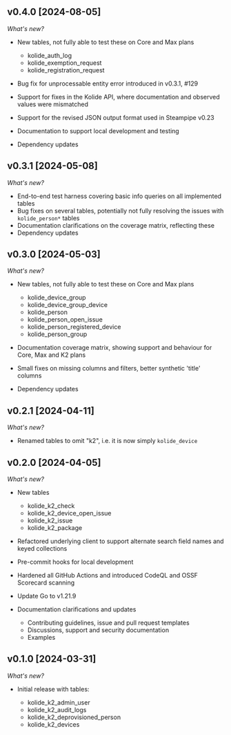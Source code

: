 ## v0.4.0 [2024-08-05]

_What's new?_

- New tables, not fully able to test these on Core and Max plans

  - kolide_auth_log
  - kolide_exemption_request
  - kolide_registration_request

- Bug fix for unprocessable entity error introduced in v0.3.1, #129
- Support for fixes in the Kolide API, where documentation and observed values were mismatched
- Support for the revised JSON output format used in Steampipe v0.23
- Documentation to support local development and testing
- Dependency updates


## v0.3.1 [2024-05-08]

_What's new?_

- End-to-end test harness covering basic info queries on all implemented tables
- Bug fixes on several tables, potentially not fully resolving the issues with `kolide_person*` tables
- Documentation clarifications on the coverage matrix, reflecting these
- Dependency updates

## v0.3.0 [2024-05-03]

_What's new?_

- New tables, not fully able to test these on Core and Max plans

  - kolide_device_group
  - kolide_device_group_device
  - kolide_person
  - kolide_person_open_issue
  - kolide_person_registered_device
  - kolide_person_group

- Documentation coverage matrix, showing support and behaviour for Core, Max and K2 plans
- Small fixes on missing columns and filters, better synthetic 'title' columns
- Dependency updates

## v0.2.1 [2024-04-11]

_What's new?_

- Renamed tables to omit "k2", i.e. it is now simply `kolide_device`

## v0.2.0 [2024-04-05]

_What's new?_

- New tables

  - kolide_k2_check
  - kolide_k2_device_open_issue
  - kolide_k2_issue
  - kolide_k2_package

- Refactored underlying client to support alternate search field names and keyed collections
- Pre-commit hooks for local development
- Hardened all GitHub Actions and introduced CodeQL and OSSF Scorecard scanning
- Update Go to v1.21.9

- Documentation clarifications and updates

  - Contributing guidelines, issue and pull request templates
  - Discussions, support and security documentation
  - Examples

## v0.1.0 [2024-03-31]

_What's new?_

- Initial release with tables:

  - kolide_k2_admin_user
  - kolide_k2_audit_logs
  - kolide_k2_deprovisioned_person
  - kolide_k2_devices
